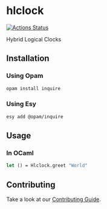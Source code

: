 # hlclock

[![Actions Status](https://github.com/nikosl/hlclock/workflows/CI/badge.svg)](https://github.com/nikosl/hlclock/actions)

Hybrid Logical Clocks

## Installation

### Using Opam

```bash
opam install inquire
```

### Using Esy

```bash
esy add @opam/inquire
```

## Usage

### In OCaml

```ocaml
let () = Hlclock.greet "World"
```

## Contributing

Take a look at our [Contributing Guide](CONTRIBUTING.md).